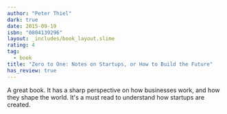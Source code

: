 ```yaml
---
author: "Peter Thiel"
dark: true
date: 2015-09-19
isbn: "0804139296"
layout: _includes/book_layout.slime
rating: 4
tag:
  - book
title: "Zero to One: Notes on Startups, or How to Build the Future"
has_review: true
---
```


A great book. It has a sharp perspective on how businesses work, and how they shape the world. It's a must read to understand how startups are created.
